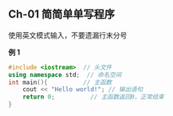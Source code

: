 ## Ch-01  简简单单写程序

使用英文模式输入，不要遗漏行末分号

**例  1**

```c++
#include <iostream>  // 头文件
using namespace std;  // 命名空间
int main(){          // 主函数
    cout << "Hello world!"; // 输出语句
    return 0;          // 主函数返回0，正常结束
}
```

